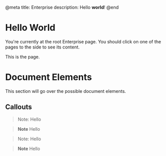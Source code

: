 @meta
title: Enterprise
description: Hello **world**!
@end

# Hello World

You're currently at the root Enterprise page. You should click on one of the pages to the side to see its content.

This is the page.

# Document Elements

This section will go over the possible document elements.

## Callouts

> Note: Hello

> **Note** Hello

> Note:
> Hello

> **Note**
> Hello

